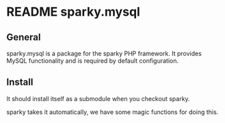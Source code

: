 # README sparky.mysql

## General

sparky.mysql is a package for the sparky PHP framework. It provides MySQL functionality and is required by default configuration.

## Install

It should install itself as a submodule when you checkout sparky.

sparky takes it automatically, we have some magic functions for doing this.